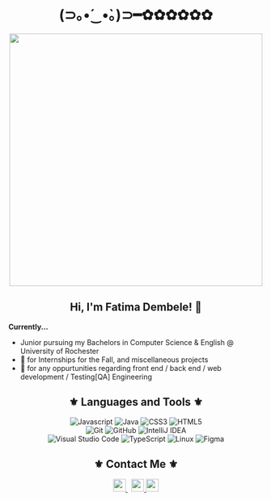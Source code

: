 <h1 align="center">(⊃｡•́‿•̀｡)⊃━✿✿✿✿✿✿</h1>
<p align="center">
  <img src="https://pa1.aminoapps.com/7863/76901a5983efba139560771c5144a3c9600c3a47r1-500-281_hq.gif" width = "500">
</p>

<h2 align="center"> Hi, I'm Fatima Dembele! 👋 </h2>


<p align="left">
  <strong>Currently...</strong>
  <ul>
    <li>Junior pursuing my Bachelors in Computer Science & English @ University of Rochester</li>
    <li>👀  for Internships for the Fall, and miscellaneous projects</li>
    <li>👀  for any oppurtunities regarding front end / back end / web development / Testing[QA] Engineering</li>
  </ul> 
  </p>

<h2 align="center"> ⚜️ Languages and Tools ⚜️ </h2>

<p align="center">
  <img src="https://img.shields.io/badge/javascript-%23323330.svg?style=for-the-badge&logo=javascript&logoColor=%23F7DF1E" alt = "Javascript">
  <img src="https://img.shields.io/badge/java-%23ED8B00.svg?style=for-the-badge&logo=openjdk&logoColor=white" alt="Java">
  <img src="https://img.shields.io/badge/css3-%231572B6.svg?style=for-the-badge&logo=css3&logoColor=white" alt="CSS3">
  <img src="https://img.shields.io/badge/html5-%23E34F26.svg?style=for-the-badge&logo=html5&logoColor=white" alt="HTML5"><br>
  <img src="https://img.shields.io/badge/git-%23F05033.svg?style=for-the-badge&logo=git&logoColor=white" alt="Git">
  <img src="https://img.shields.io/badge/github-%23121011.svg?style=for-the-badge&logo=github&logoColor=white" alt="GitHub">
  <img src="https://img.shields.io/badge/IntelliJIDEA-000000.svg?style=for-the-badge&logo=intellij-idea&logoColor=white" alt="IntelliJ IDEA"><br>
  <img src="https://img.shields.io/badge/Visual%20Studio%20Code-0078d7.svg?style=for-the-badge&logo=visual-studio-code&logoColor=white" alt="Visual Studio Code">
  <img src="https://shields.io/badge/TypeScript-3178C6?logo=TypeScript&logoColor=FFF&style=flat-square" alt="TypeScript">
  <img src="https://img.shields.io/badge/Linux-FCC624?style=for-the-badge&logo=linux&logoColor=black" alt="Linux">
  <img src="https://img.shields.io/badge/figma-%23F24E1E.svg?style=for-the-badge&logo=figma&logoColor=white" alt="Figma">
</p>

<h2 align="center">⚜️ Contact Me ⚜️</h2>
<p align="center">
  <a href="mailto: fdembele@u.rochester.edu?subject=Find contact Via GitHub; Want to connect&body=Hello Fatima, I hope this email finds you well."">
    <img src="https://img.shields.io/badge/Gmail-D14836?style=for-the-badge&logo=gmail&logoColor=white" height=25>
  </a> 
  <a href="https://www.linkedin.com/in/fatima-dembele/">
    <img src="https://img.shields.io/badge/linkedin-%230077B5.svg?&style=for-the-badge&logo=linkedin&logoColor=white" height=25>  
  </a> 
   <a href="https://fatima-dembele.w3spaces.com">
    <img src="https://img.shields.io/badge/Portfolio-255E63?style=for-the-badge&logo=About.me&logoColor=white" height=25>  
  </a> 
</p>
